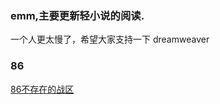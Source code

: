 ### emm,主要更新轻小说的阅读.
一个人更太慢了，希望大家支持一下
dreamweaver
### 86

[86不存在的战区](https://github.com/Zzx229/86)




